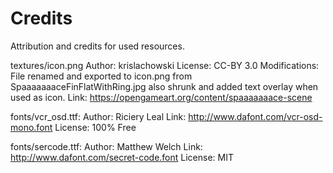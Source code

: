 # Credits
Attribution and credits for used resources.

textures/icon.png
	Author: krislachowski
	License: CC-BY 3.0
	Modifications: File renamed and exported to icon.png from SpaaaaaaaceFinFlatWithRing.jpg also shrunk and added text overlay when used as icon.
	Link: https://opengameart.org/content/spaaaaaaace-scene

fonts/vcr_osd.ttf:
	Author: Riciery Leal
	Link: http://www.dafont.com/vcr-osd-mono.font
	License: 100% Free

fonts/sercode.ttf:
	Author: Matthew Welch
	Link: http://www.dafont.com/secret-code.font
	License: MIT